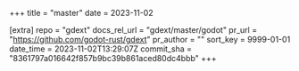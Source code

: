 +++
title = "master"
date = 2023-11-02

[extra]
repo = "gdext"
docs_rel_url = "gdext/master/godot"
pr_url = "https://github.com/godot-rust/gdext"
pr_author = ""
sort_key = 9999-01-01
date_time = 2023-11-02T13:29:07Z
commit_sha = "8361797a016642f857b9bc39b861aced80dc4bbb"
+++


